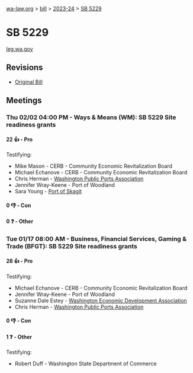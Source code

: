 [wa-law.org](/) > [bill](/bill/) > [2023-24](/bill/2023-24/) > [SB 5229](/bill/2023-24/sb/5229/)

# SB 5229
[leg.wa.gov](https://app.leg.wa.gov/billsummary?BillNumber=5229&Year=2023&Initiative=false)

## Revisions
* [Original Bill](1/)

## Meetings
### Thu 02/02 04:00 PM - Ways & Means (WM): SB 5229 Site readiness grants
#### 22 👍 - Pro
Testifying:
* Mike Mason - CERB - Community Economic Revitalization Board
* Michael Echanove - CERB - Community Economic Revitalization Board
* Chris Herman - [Washington Public Ports Association](/org/washington_public_ports_association/)
* Jennifer Wray-Keene - Port of Woodland
* Sara Young - [Port of Skagit](/org/port_of_skagit/)

#### 0 👎 - Con

#### 0 ❓ - Other

### Tue 01/17 08:00 AM - Business, Financial Services, Gaming & Trade (BFGT): SB 5229 Site readiness grants
#### 28 👍 - Pro
Testifying:
* Michael Echanove - CERB - Community Economic Revitalization Board
* Jennifer Wray-Keene - Port of Woodland
* Suzanne Dale Estey - [Washington Economic Development Association](/org/washington_economic_development_association/)
* Chris Herman - [Washington Public Ports Association](/org/washington_public_ports_association/)

#### 0 👎 - Con

#### 1 ❓ - Other
Testifying:
* Robert Duff - Washington State Department of Commerce
